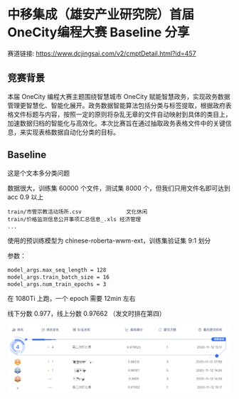 # 中移集成（雄安产业研究院）首届OneCity编程大赛 Baseline 分享

赛道链接: https://www.dcjingsai.com/v2/cmptDetail.html?id=457

## 竞赛背景

本届 OneCity 编程大赛主题围绕智慧城市 OneCity 赋能智慧政务，实现政务数据管理更智慧化、智能化展开。政务数据智能算法包括分类与标签提取，根据政府表格文件标题与内容，按照一定的原则将杂乱无章的文件自动映射到具体的类目上，加速数据归档的智能化与高效化。本次比赛旨在通过抽取政务表格文件中的关键信息，来实现表格数据自动化分类的目标。

## Baseline

这是个文本多分类问题

数据很大，训练集 60000 个文件，测试集 8000 个，但我们只用文件名即可达到 acc 0.9 以上

```
train/市管宗教活动场所.csv              文化休闲
train/价格监测信息公开事项汇总信息_.xls 经济管理
...
```

使用的预训练模型为 chinese-roberta-wwm-ext，训练集验证集 9:1 划分

参数：

```
model_args.max_seq_length = 128
model_args.train_batch_size = 16
model_args.num_train_epochs = 3
```

在 1080Ti 上跑，一个 epoch 需要 12min 左右

线下分数 0.977，线上分数 0.97662 （发文时排在第四）

![](rank.png)
